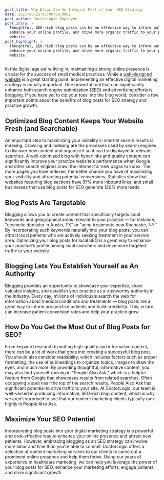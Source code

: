 ```yaml
---
post_title: Why Blogs Are An Integral Part of Your SEO Strategy
date: 2023-06-21T05:00:00.000Z
post_author: DoctorLogic Employee
post_intro: >
  Thoughtful, SEO-rich blog posts can be an effective way to inform patients,
  enhance your online profile, and drive more organic traffic to your practice's
  website.
post_highlight: >
  Thoughtful, SEO-rich blog posts can be an effective way to inform patients,
  enhance your online profile, and drive more organic traffic to your practice's
  website.
---
```


In this digital age we're living in, maintaining a strong online presence is crucial for the success of small medical practices. While a [well-designed website](https://doctorlogic.com/blog/how-do-you-know-if-it-s-time-to-update-your-site.html) is a great starting point, implementing an effective digital marketing strategy is equally important. One powerful tool that can significantly enhance both search engine optimization (SEO) and advertising efforts is blogging. If you have yet to dip your toes into the blog world, consider a few important points about the benefits of blog posts for SEO strategy and practice growth.

## Optimized Blog Content Keeps Your Website Fresh (and Searchable)

An important step to maximizing your visibility in internet search results is indexing. Crawling and indexing are the processes used by search engines to discover new content and organize it so it can be displayed in relevant searches. A [well-optimized blog](https://doctorlogic.com/blog/optimize-blog-for-seo.html) with hyperlinks and quality content can significantly improve your practice website's performance when Google and other search engines crawl the internet for new pages to index. The more pages you have indexed, the better chance you have of maximizing your visibility and attracting potential conversions. Statistics show that websites featuring blog sections have 97% more inbound links, and small businesses that use blog posts for SEO generate 126% more leads.

## Blog Posts Are Targetable

Blogging allows you to create content that specifically targets local keywords and geographical areas relevant to your practice — for instance, "cosmetic dentistry in Austin, TX" or "acne treatments near Rochester, NY." By incorporating such keywords naturally into your blog posts, you can attract local patients who are actively seeking treatment in your service area. Optimizing your blog posts for local SEO is a great way to enhance your practice's profile among local searchers and drive more targeted traffic to your website.

## Blogging Lets You Establish Yourself as An Authority

Blogging provides an opportunity to showcase your expertise, share valuable insights, and establish your practice as a trustworthy authority in the industry. Every day, millions of individuals search the web for information about medical conditions and treatments — blog posts are a great way to inform prospective patients and build credibility. This, in turn, can increase patient conversion rates and help your practice grow.

## How Do You Get the Most Out of Blog Posts for SEO?

From keyword research to writing high-quality and informative content, there can be a lot of work that goes into creating a successful blog post. You should also consider readability, which includes factors such as proper formatting, the use of subheadings to organize topics, images to draw the eyes, and much more. By providing thoughtful, informative content, you may also find yourself ranking in "People Also Ask," which is a helpful feature from Google that showcases results from related searches. Often occupying a spot near the top of the search results, People Also Ask has significant potential to drive traffic to your site. At DoctorLogic, our team is well-versed in producing informative, SEO-rich blog content, which is why we aren't surprised to see that our content marketing clients typically rank highly in People Also Ask.

## Maximize Your SEO Potential

Incorporating blog posts into your digital marketing strategy is a powerful and cost-effective way to enhance your online presence and attract new patients. However, embracing blogging as an SEO strategy can involve more labor and time than you're able to commit. DoctorLogic offers a selection of content marketing services to our clients to carve out a prominent online presence and help them thrive. Using our years of experience in healthcare marketing, we can help you leverage the power of your blog posts for SEO, enhance your marketing efforts, engage patients, and drive significant growth.
